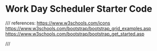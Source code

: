 # Work Day Scheduler Starter Code

/// references: https://www.w3schools.com/icons 
                https://www.w3schools.com/bootstrap/bootstrap_grid_examples.asp
                https://www.w3schools.com/bootstrap/bootstrap_get_started.asp

///